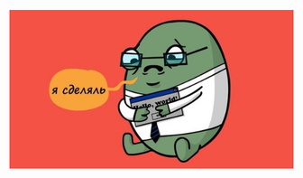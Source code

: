 ![alt text](https://github.com/NikAlex/Algorithms/blob/master/%D0%9C%D0%B5%D0%BC%D1%87%D0%B8%D0%BA.jpg)
